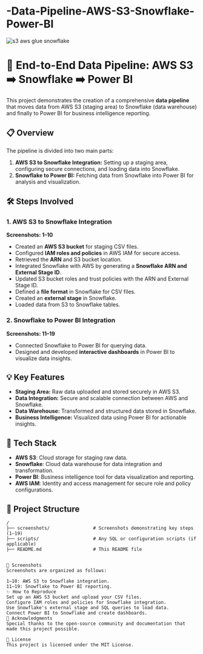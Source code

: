 # -Data-Pipeline-AWS-S3-Snowflake-Power-BI
![s3 aws glue snowflake](https://github.com/user-attachments/assets/0cb487f3-fc6a-4ad2-925d-f6f9312caca6)

# 🚀 End-to-End Data Pipeline: AWS S3 ➡️ Snowflake ➡️ Power BI  

This project demonstrates the creation of a comprehensive **data pipeline** that moves data from AWS S3 (staging area) to Snowflake (data warehouse) and finally to Power BI for business intelligence reporting.  

## 📋 Overview  
The pipeline is divided into two main parts:  
1. **AWS S3 to Snowflake Integration:** Setting up a staging area, configuring secure connections, and loading data into Snowflake.  
2. **Snowflake to Power BI:** Fetching data from Snowflake into Power BI for analysis and visualization.  

## 🛠️ Steps Involved  

### **1. AWS S3 to Snowflake Integration**  
**Screenshots: 1–10**  
- Created an **AWS S3 bucket** for staging CSV files.  
- Configured **IAM roles and policies** in AWS IAM for secure access.  
- Retrieved the **ARN** and S3 bucket location.  
- Integrated Snowflake with AWS by generating a **Snowflake ARN and External Stage ID**.  
- Updated S3 bucket roles and trust policies with the ARN and External Stage ID.  
- Defined a **file format** in Snowflake for CSV files.  
- Created an **external stage** in Snowflake.  
- Loaded data from S3 to Snowflake tables.  

### **2. Snowflake to Power BI Integration**  
**Screenshots: 11–19**  
- Connected Snowflake to Power BI for querying data.  
- Designed and developed **interactive dashboards** in Power BI to visualize data insights.  

## 💡 Key Features  
- **Staging Area:** Raw data uploaded and stored securely in AWS S3.  
- **Data Integration:** Secure and scalable connection between AWS and Snowflake.  
- **Data Warehouse:** Transformed and structured data stored in Snowflake.  
- **Business Intelligence:** Visualized data using Power BI for actionable insights.  

## 🚀 Tech Stack  
- **AWS S3**: Cloud storage for staging raw data.  
- **Snowflake**: Cloud data warehouse for data integration and transformation.  
- **Power BI**: Business intelligence tool for data visualization and reporting.  
- **AWS IAM**: Identity and access management for secure role and policy configurations.  

## 📂 Project Structure  
```plaintext  
/  
├── screenshots/                # Screenshots demonstrating key steps (1–19)  
├── scripts/                    # Any SQL or configuration scripts (if applicable)  
├── README.md                   # This README file  


📸 Screenshots
Screenshots are organized as follows:

1–10: AWS S3 to Snowflake integration.
11–19: Snowflake to Power BI reporting.
✨ How to Reproduce
Set up an AWS S3 bucket and upload your CSV files.
Configure IAM roles and policies for Snowflake integration.
Use Snowflake's external stage and SQL queries to load data.
Connect Power BI to Snowflake and create dashboards.
🤝 Acknowledgments
Special thanks to the open-source community and documentation that made this project possible.

📝 License
This project is licensed under the MIT License.
